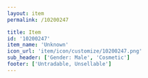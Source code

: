 ```yaml
---
layout: item
permalink: /10200247

title: Item
id: '10200247'
item_name: 'Unknown'
icon_url: 'item/icon/customize/10200247.png'
sub_header: ['Gender: Male', 'Cosmetic']
footer: ['Untradable, Unsellable']
---
```

